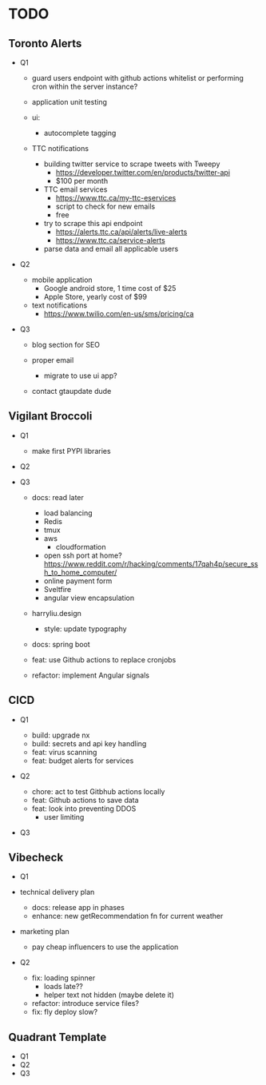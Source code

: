 # TODO

## Toronto Alerts

- Q1

  - guard users endpoint with github actions whitelist or performing cron within the server instance?
  - application unit testing

  - ui:
    - autocomplete tagging
  - TTC notifications

    - building twitter service to scrape tweets with Tweepy
      - https://developer.twitter.com/en/products/twitter-api
      - $100 per month
    - TTC email services
      - https://www.ttc.ca/my-ttc-eservices
      - script to check for new emails
      - free
    - try to scrape this api endpoint
      - https://alerts.ttc.ca/api/alerts/live-alerts
      - https://www.ttc.ca/service-alerts
    - parse data and email all applicable users

- Q2
  - mobile application
    - Google android store, 1 time cost of $25
    - Apple Store, yearly cost of $99
  - text notifications
    - https://www.twilio.com/en-us/sms/pricing/ca
- Q3

  - blog section for SEO
  - proper email

    - migrate to use ui app?

  - contact gtaupdate dude

## Vigilant Broccoli

- Q1
  - make first PYPI libraries
- Q2

- Q3

  - docs: read later

    - load balancing
    - Redis
    - tmux
    - aws
      - cloudformation
    - open ssh port at home? https://www.reddit.com/r/hacking/comments/17qah4p/secure_ssh_to_home_computer/
    - online payment form
    - Sveltfire
    - angular view encapsulation

  - harryliu.design
    - style: update typography
  - docs: spring boot
  - feat: use Github actions to replace cronjobs
  - refactor: implement Angular signals

## CICD

- Q1

  - build: upgrade nx
  - build: secrets and api key handling
  - feat: virus scanning
  - feat: budget alerts for services

- Q2

  - chore: act to test Gitbhub actions locally
  - feat: Github actions to save data
  - feat: look into preventing DDOS
    - user limiting

- Q3

## Vibecheck

- Q1

- technical delivery plan
  - docs: release app in phases
  - enhance: new getRecommendation fn for current weather
- marketing plan
  - pay cheap influencers to use the application
- Q2
  - fix: loading spinner
    - loads late??
    - helper text not hidden (maybe delete it)
  - refactor: introduce service files?
  - fix: fly deploy slow?

## Quadrant Template

- Q1
- Q2
- Q3
